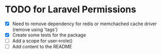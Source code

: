 # TODO for Laravel Permissions

- [x] Need to remove dependency for redis or memchached cache driver (remove using 'tags')
- [x] Create some tests for the package
- [ ] Add a scope for user->role()
- [ ] Add content to the README
